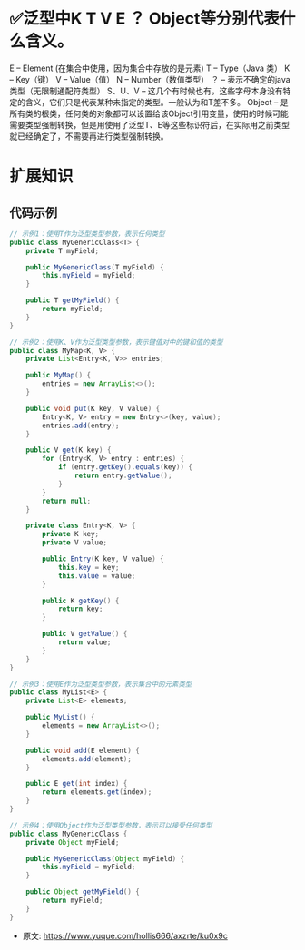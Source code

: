# ✅泛型中K T V E ？ Object等分别代表什么含义。
<!--page header-->

E – Element (在集合中使用，因为集合中存放的是元素)
T – Type（Java 类）
K – Key（键）
V – Value（值）
N – Number（数值类型）
？ – 表示不确定的java类型（无限制通配符类型）
S、U、V – 这几个有时候也有，这些字母本身没有特定的含义，它们只是代表某种未指定的类型。一般认为和T差不多。
Object – 是所有类的根类，任何类的对象都可以设置给该Object引用变量，使用的时候可能需要类型强制转换，但是用使用了泛型T、E等这些标识符后，在实际用之前类型就已经确定了，不需要再进行类型强制转换。


<a name="nKiK0"></a>
# 扩展知识

<a name="K9pDi"></a>
## 代码示例

```java
// 示例1：使用T作为泛型类型参数，表示任何类型
public class MyGenericClass<T> {
    private T myField;

    public MyGenericClass(T myField) {
        this.myField = myField;
    }

    public T getMyField() {
        return myField;
    }
}

// 示例2：使用K、V作为泛型类型参数，表示键值对中的键和值的类型
public class MyMap<K, V> {
    private List<Entry<K, V>> entries;

    public MyMap() {
        entries = new ArrayList<>();
    }

    public void put(K key, V value) {
        Entry<K, V> entry = new Entry<>(key, value);
        entries.add(entry);
    }

    public V get(K key) {
        for (Entry<K, V> entry : entries) {
            if (entry.getKey().equals(key)) {
                return entry.getValue();
            }
        }
        return null;
    }

    private class Entry<K, V> {
        private K key;
        private V value;

        public Entry(K key, V value) {
            this.key = key;
            this.value = value;
        }

        public K getKey() {
            return key;
        }

        public V getValue() {
            return value;
        }
    }
}

// 示例3：使用E作为泛型类型参数，表示集合中的元素类型
public class MyList<E> {
    private List<E> elements;

    public MyList() {
        elements = new ArrayList<>();
    }

    public void add(E element) {
        elements.add(element);
    }

    public E get(int index) {
        return elements.get(index);
    }
}

// 示例4：使用Object作为泛型类型参数，表示可以接受任何类型
public class MyGenericClass {
    private Object myField;

    public MyGenericClass(Object myField) {
        this.myField = myField;
    }

    public Object getMyField() {
        return myField;
    }
}

```


<!--page footer-->
- 原文: <https://www.yuque.com/hollis666/axzrte/ku0x9c>